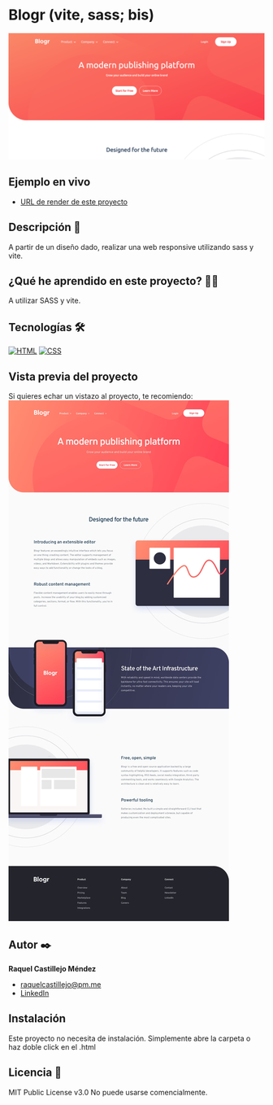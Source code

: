 # Blogr (vite, sass; bis)

![Imagen del proyecto](https://github.com/raquel-castillejo/017-blogr/blob/main/COVER.png)

## Ejemplo en vivo

- [URL de render de este proyecto](https://rcm-blogr.onrender.com/)

## Descripción 📑

A partir de un diseño dado, realizar una web responsive utilizando sass y vite.

## ¿Qué he aprendido en este proyecto? 🙇🏻

A utilizar SASS y vite.

## Tecnologías 🛠

<!-- Iconos sacados de: https://github.com/hendrasob/badges/blob/master/README.md y https://github.com/alexandresanlim/Badges4-README.md-Profile -->

[![HTML](https://img.shields.io/badge/HTML5-E34F26?style=for-the-badge&logo=html5&logoColor=white)](https://es.wikipedia.org/wiki/HTML5)
[![CSS](https://img.shields.io/badge/CSS3-1572B6?style=for-the-badge&logo=css3&logoColor=white)](https://es.wikipedia.org/wiki/CSS)

## Vista previa del proyecto

Si quieres echar un vistazo al proyecto, te recomiendo:
![Captura del proyecto](https://github.com/raquel-castillejo/017-blogr/blob/main/DESIGN-desktop.jpg)

## Autor ✒️

**Raquel Castillejo Méndez**

- [raquelcastillejo@pm.me](raquelcastillejo@pm.me)
- [LinkedIn](https://www.linkedin.com/in/raquel-castillejo-mendez)

## Instalación

Este proyecto no necesita de instalación. Simplemente abre la carpeta o haz doble click en el .html

## Licencia 📄

MIT Public License v3.0
No puede usarse comencialmente.
